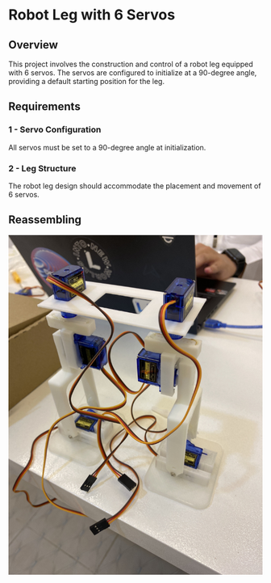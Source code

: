 # Robot Leg with 6 Servos
## Overview
This project involves the construction and control of a robot leg equipped with 6 servos. The servos are configured to initialize at a 90-degree angle, providing a default starting position for the leg.

## Requirements
### 1 - Servo Configuration

All servos must be set to a 90-degree angle at initialization.
### 2 - Leg Structure

The robot leg design should accommodate the placement and movement of 6 servos.

## Reassembling

![](https://github.com/zMuh/robotLegs/blob/main/pics/IMG_C159A392-2B9F-492A-93DB-7C8405723DD1.jpeg)

